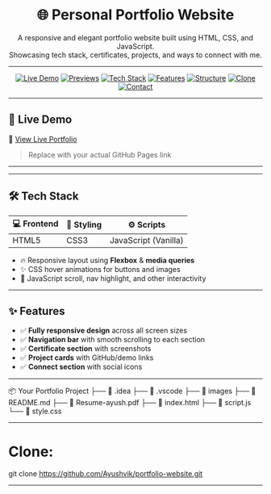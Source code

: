 <p align="center">
  <h1 align="center">🌐 Personal Portfolio Website</h1>
  <p align="center">
    A responsive and elegant portfolio website built using HTML, CSS, and JavaScript.<br>
    Showcasing tech stack, certificates, projects, and ways to connect with me.
  </p>
</p>

---

<p align="center">
  <a href="#-live-demo"><img src="https://img.shields.io/badge/%F0%9F%9A%80-Live%20Demo-blue" alt="Live Demo" /></a>
  <a href="#️-website-previews"><img src="https://img.shields.io/badge/%F0%9F%96%BC%EF%B8%8F-Website%20Previews-teal" alt="Previews" /></a>
  <a href="#️-tech-stack"><img src="https://img.shields.io/badge/%F0%9F%9B%A0%EF%B8%8F-Tech%20Stack-purple" alt="Tech Stack" /></a>
  <a href="#-features"><img src="https://img.shields.io/badge/%E2%9C%A8-Features-pink" alt="Features" /></a>
  <a href="#-folder-structure"><img src="https://img.shields.io/badge/%F0%9F%93%81-Folder%20Structure-orange" alt="Structure" /></a>
  <a href="#-clone-this-project"><img src="https://img.shields.io/badge/%F0%9F%93%A5-Clone-blue" alt="Clone" /></a>
  <a href="#-contact"><img src="https://img.shields.io/badge/%F0%9F%93%AC-Contact-green" alt="Contact" /></a>
</p>


---

## 🚀 Live Demo

🔗 [View Live Portfolio](https://portfolio-website-dusky-three.vercel.app/)

> Replace with your actual GitHub Pages link

---




---

## 🛠️ Tech Stack

| 💻 Frontend | 🌈 Styling | ⚙️ Scripts |
|------------|------------|------------|
| HTML5 | CSS3 | JavaScript (Vanilla) |

- 🔥 Responsive layout using **Flexbox** & **media queries**
- ✨ CSS hover animations for buttons and images
- 🧠 JavaScript scroll, nav highlight, and other interactivity

---

## ✨ Features

- ✅ **Fully responsive design** across all screen sizes  
- ✅ **Navigation bar** with smooth scrolling to each section  
- ✅ **Certificate section** with screenshots  
- ✅ **Project cards** with GitHub/demo links  
- ✅ **Connect section** with social icons  

---

📦 Your Portfolio Project
├── 📁 .idea
├── 📁 .vscode
├── 📁 images
├── 📄 README.md
├── 📄 Resume-ayush.pdf
├── 📄 index.html
├── 📄 script.js
└── 📄 style.css

---
# Clone:
git clone https://github.com/Ayushvik/portfolio-website.git


---


